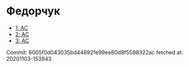 # Федорчук
- [1: AC](1.md)
- [2: AC](2.md)
- [3: AC](3.md)

Commit: 6005f0d043035bd44892fe99ee80d8f5598322ac
 fetched at: 20201103-153943

